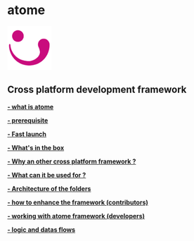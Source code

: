 # atome 

 <img src="https://github.com/atomecorp/atome/raw/development/www/public/medias/images/atome.svg" width="100" />
 
Cross platform development framework
-

**[- what is atome ](./what_is_it.md)**

**[- prerequisite](./prerequisite.md)**

**[- Fast launch](./kickstart.md)**

**[- What's in the box](./box_content.md)**

**[- Why an other cross platform framework ?](./why.md)**

**[- What can it be used for ?](./what.md)**

**[- Architecture of the folders](./folder_rchitecture.md)**


**[- how to enhance the framework (contributors)](./enhance_atome.md)**

**[- working with atome framework  (developers)](./working_with_atome.md)**

**[- logic and datas flows](./datas_flows.md)**


